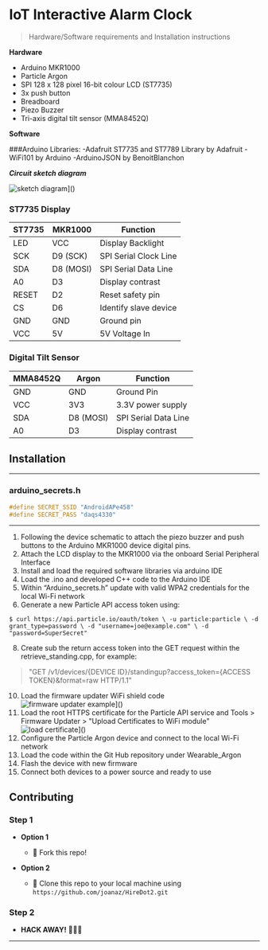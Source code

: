 
# IoT Interactive Alarm Clock

> Hardware/Software requirements and Installation instructions

**Hardware**

- Arduino MKR1000
- Particle Argon
- SPI 128 x 128 pixel 16-bit colour LCD (ST7735)
- 3x push button
- Breadboard
- Piezo Buzzer
- Tri-axis digital tilt sensor (MMA8452Q)

**Software**

###Arduino Libraries:
-Adafruit ST7735 and ST7789 Library by Adafruit
-WiFi101 by Arduino
-ArduinoJSON by BenoitBlanchon


***Circuit sketch diagram***

![sketch diagram](https://imgur.com/a/UoEqIta.png)]()

### ST7735 Display
| ST7735        | MKR1000       | Function              |
| ------------- | ------------- | --------------------- |
| LED           | VCC           | Display Backlight     |
| SCK           | D9 (SCK)      | SPI Serial Clock Line |
| SDA           | D8 (MOSI)     | SPI Serial Data Line	|
| A0            | D3            | Display contrast   	|
| RESET         | D2            | Reset safety pin      |
| CS            | D6            | Identify slave device |
| GND			| GND			| Ground pin			|
| VCC			| 5V			| 5V Voltage In         |

### Digital Tilt Sensor
| MMA8452Q      | Argon         | Function              |
| ------------- | ------------- | --------------------- |
| GND           | GND           | Ground Pin            |
| VCC           | 3V3           | 3.3V power supply     |
| SDA           | D8 (MOSI)     | SPI Serial Data Line	|
| A0            | D3            | Display contrast   	|

## Installation

---

### arduino_secrets.h

```C++
#define SECRET_SSID "AndroidAPe458"
#define SECRET_PASS "daqs4330"
```

---

1.	Following the device schematic to attach the piezo buzzer and push buttons to the Arduino MKR1000 device digital pins.
2.	Attach the LCD display to the MKR1000 via the onboard Serial Peripheral Interface
4.	Install and load the required software libraries via arduino IDE
5.	Load the .ino and developed C++ code to the Arduino IDE
6.	Within “Arduino_secrets.h” update with valid WPA2 credentials for the local Wi-Fi network
7.	Generate a new Particle API access token using:
```shell
$ curl https://api.particle.io/oauth/token \ -u particle:particle \ -d grant_type=password \ -d "username=joe@example.com" \ -d "password=SuperSecret"
```
8.	Create sub the return access token into the GET request within the retrieve_standing.cpp, for example:

> "GET /v1/devices/{DEVICE ID}/standingup?access_token={ACCESS TOKEN}&format=raw HTTP/1.1"

10.	Load the firmware updater WiFi shield code
![firmware updater example](https://imgur.com/a/Tf9Kj7Y.jpg)]()
9.	Load the root HTTPS certificate for the Particle API service and Tools > Firmware Updater > "Upload Certificates to WiFi module"
![load certificate](https://imgur.com/a/GUoEkCX.jpg)]()
11.	Configure the Particle Argon device and connect to the local Wi-Fi network
12.	Load the code within the Git Hub repository under Wearable_Argon
13.	Flash the device with new firmware
14.	Connect both devices to a power source and ready to use

## Contributing

### Step 1

- **Option 1**
    - 🍴 Fork this repo!

- **Option 2**
    - 👯 Clone this repo to your local machine using `https://github.com/joanaz/HireDot2.git`

### Step 2

- **HACK AWAY!** 🔨🔨🔨

---
